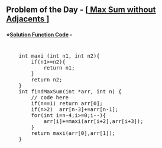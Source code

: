 ## Problem of the Day - [<a href="https://practice.geeksforgeeks.org/problems/7a33c749a79327b2889d420dd80342fff33aac6d/1"> Max Sum without Adjacents </a>]


#### ⭐<ins>Solution Function Code</ins> -
<pre>

    int maxi (int n1, int n2){
	    if(n1>=n2){
	        return n1;
	    }
	    return n2;
	}
	int findMaxSum(int *arr, int n) {
	    // code here
	    if(n==1) return arr[0]; 
	    if(n>2)  arr[n-3]+=arr[n-1];  
        for(int i=n-4;i>=0;i--){
            arr[i]+=maxi(arr[i+2],arr[i+3]); 
        }
        return maxi(arr[0],arr[1]);  
	}
</pre>
